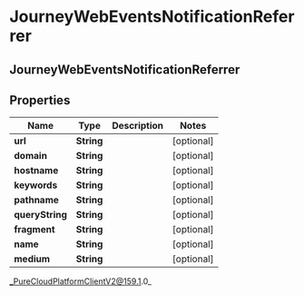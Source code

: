 # JourneyWebEventsNotificationReferrer

## JourneyWebEventsNotificationReferrer

## Properties

|Name | Type | Description | Notes|
|------------ | ------------- | ------------- | -------------|
| **url** | **String** |  | [optional] |
| **domain** | **String** |  | [optional] |
| **hostname** | **String** |  | [optional] |
| **keywords** | **String** |  | [optional] |
| **pathname** | **String** |  | [optional] |
| **queryString** | **String** |  | [optional] |
| **fragment** | **String** |  | [optional] |
| **name** | **String** |  | [optional] |
| **medium** | **String** |  | [optional] |



_PureCloudPlatformClientV2@159.1.0_
